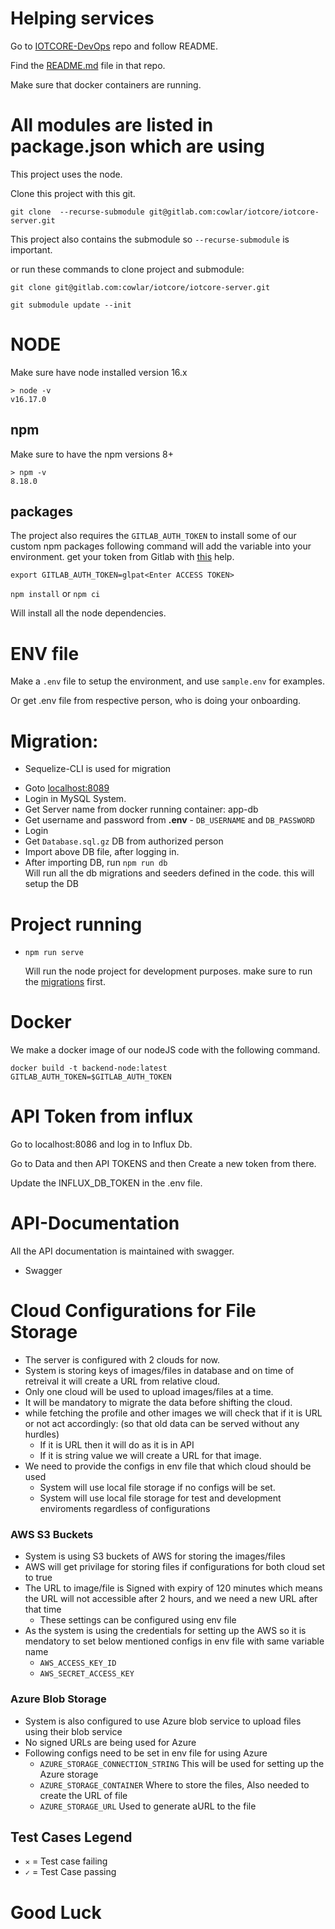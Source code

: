 # Helping services 
Go to [IOTCORE-DevOps](https://gitlab.com/cowlar/iotcore/iotcore-devops) repo and follow README.
 
Find the [README.md](https://gitlab.com/cowlar/iotcore/iotcore-devops/-/blob/main/README.md) file in that repo.

Make sure that docker containers are running.

# All modules are listed in package.json which are using

This project uses the node.

Clone this project with this git.
```
git clone  --recurse-submodule git@gitlab.com:cowlar/iotcore/iotcore-server.git     
```
This project also contains the submodule so `--recurse-submodule` is important.

or run these commands to clone project and submodule: 
```
git clone git@gitlab.com:cowlar/iotcore/iotcore-server.git
```
```
git submodule update --init  
```

# NODE
Make sure have node installed version 16.x
```
> node -v
v16.17.0
```
## npm
Make sure to have the npm versions 8+

```
> npm -v
8.18.0 
```

## packages
The project also requires the `GITLAB_AUTH_TOKEN` to install some of our custom npm packages following command will add the variable into your environment. get your token from  Gitlab with [this](https://docs.gitlab.com/ee/user/profile/personal_access_tokens.html) help.
```
export GITLAB_AUTH_TOKEN=glpat<Enter ACCESS TOKEN>
```

`npm install`  or `npm ci`

Will install all the node dependencies.
# ENV file 
Make a `.env` file to setup the environment, and use `sample.env` for examples.

Or get .env file from respective person, who is doing your onboarding.

# Migration:
* Sequelize-CLI is used for migration

- Goto [localhost:8089](http://localhost:8089/)
- Login in MySQL System.
- Get Server name from docker running container: app-db
- Get username and password from **.env** - `DB_USERNAME` and `DB_PASSWORD`
- Login
- Get `Database.sql.gz` DB from authorized person
- Import above DB file, after logging in.
- After importing DB, run `npm run db`  
    Will run all the db migrations and seeders defined in the code. this will setup the DB

# Project running

- `npm run serve`

     Will run the node project for development purposes. make sure to run the [migrations](#migration) first.

# Docker 
We make a docker image of our nodeJS code with the following command.
```
docker build -t backend-node:latest GITLAB_AUTH_TOKEN=$GITLAB_AUTH_TOKEN 
```
# API Token from influx 
Go to localhost:8086 and log in to Influx Db.

Go to Data and then API TOKENS and then Create a new token from there.

Update the INFLUX_DB_TOKEN in the .env file.

# API-Documentation
All the API documentation is maintained with swagger.
* Swagger





# Cloud Configurations for File Storage
* The server is configured with 2 clouds for now. 
* System is storing keys of images/files in database and on time of retreival it will create a URL from relative cloud. 
* Only one cloud will be used to upload images/files at a time. 
* It will be mandatory to migrate the data before shifting the cloud.
* while fetching the profile and other images we will check that if it is URL or not act accordingly: (so that old data can be served without any hurdles)
    - If it is URL then it will do as it is in API
    - If it is string value we will create a URL for that image.
* We need to provide the configs in env file that which cloud should be used
    - System will use local file storage if no configs will be set.
    - System will use local file storage for test and development enviroments regardless of configurations
### AWS S3 Buckets
* System is using S3 buckets of AWS for storing the images/files
* AWS will get privilage for storing files if configurations for both cloud set to true 
* The URL to image/file is Signed with expiry of 120 minutes which means the URL will not accessible after 2 hours, and we need a new URL after that time
    - These settings can be configured using env file
* As the system is using the credentials for setting up the AWS so it is mendatory to set below mentioned configs in env file with same variable name
    - `AWS_ACCESS_KEY_ID`
    - `AWS_SECRET_ACCESS_KEY`
### Azure Blob Storage
* System is also configured to use Azure blob service to upload files using their blob service
* No signed URLs are being used for Azure
* Following configs need to be set in env file for using Azure
    - `AZURE_STORAGE_CONNECTION_STRING` This will be used for setting up the Azure storage
    - `AZURE_STORAGE_CONTAINER` Where to store the files, Also needed to create the URL of file
    - `AZURE_STORAGE_URL` Used to generate aURL to the file

## Test Cases Legend

- `✕` = Test case failing
- `✓` = Test Case passing

# Good Luck
